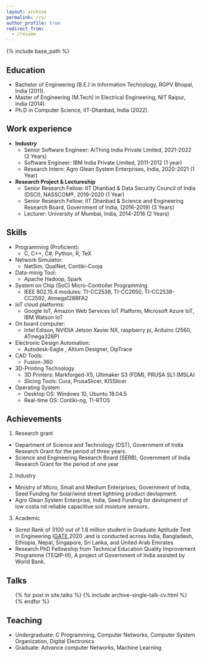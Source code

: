 ```yaml
---
layout: archive 
permalink: /cv/
author_profile: true
redirect_from:
  - /resume
---
```


{% include base_path %}

## Education
* Bachelor of Engineering (B.E.) in Information Technology, RGPV Bhopal, India (2011). 
* Master of Engineering (M.Tech) in Electrical Engineering, NIT Raipur, India (2014).
* Ph.D in Computer Science, IIT-Dhanbad, India (2022).

## Work experience
* **Industry**
  * Senior Software Engineer: AiThing India Private Limited, 2021-2022 (2 Years)
  * Software Engineer: IBM India Private Limited, 2011-2012 (1 year)
  * Research Intern: Agro Glean System Enterprises, India, 2020-2021 (1 Year)
* **Research Project & Lectureship**
  * Senior Research Fellow: IIT Dhanbad & Data Security Council of India (DSCI), NASSCOM®, 2019-2020 (1 Year)
  * Senior Research Fellow: IIT Dhanbad & Science and Engineering Research Board, Government of India, (2016-2019) (3 Years)
  * Lecturer: University of Mumbai, India, 2014-2016 (2 Years)
   
  
## Skills
* Programming (Proficient):
  * C, C++, C#, Python, R, TeX
* Network Simulator:
  * NetSim, QualNet, Contiki-Cooja
* Data-minig Tool:
  * Apache Hadoop, Spark
* System on Chip (SoC) Micro-Controller Programming
  * IEEE 802.15.4 modules: TI-CC2538, TI-CC2650, TI-CC2538-CC2592, Atmega128RFA2
* IoT cloud platforms:
  * Google IoT, Amazon Web Services IoT Platform, Microsoft Azure IoT, IBM Watson IoT
* On board computer: 
  * Intel Edison, NVIDIA Jetson Xavier NX, raspberry pi, Arduino (2560, ATmega328P) 
* Electronic Design Automation:
    * Autodesk-Eagle , Altium Designer, DipTrace 
* CAD Tools:
    * Fusion-360
* 3D-Printing Technology
  * 3D Printers: Markforged-X5, Ultimaker S3 (FDM), PRUSA SL1 (MSLA)
  * Slicing Tools: Cura, PrusaSlicer, KISSlicer
* Operating System 
  * Desktop OS: Windows 10, Ubuntu 18.04.5
  * Real-time OS: Contiki-ng, TI-RTOS

## Achievements
1. Research grant
* Department of Science and Technology (DST), Government of India Research Grant for the period of three years.
* Science and Engineering Research Board (SERB), Government of India Research Grant for the period of one year

2. Industry
* Ministry of Micro, Small and Medium Enterprises, Government of India, Seed Funding for Solar/wind street lightning product devlopment.
* Agro Glean System Enterprise, India, Seed Funding for devlopment of low costa nd reliable capacitive soil moisture sensors.

3. Academic
* Sored Rank of 3100 out of 1.8 million student in Graduate Aptitude Test in Engineering ([GATE](https://en.wikipedia.org/wiki/Graduate_Aptitude_Test_in_Engineering),2020 ,and is conducted across India, Bangladesh, Ethiopia, Nepal, Singapore, Sri Lanka, and United Arab Emirates.
* Research PhD Fellowship from Technical Education Quality Improvement Programme (TEQIP-III), A project of Government of India assisted by World Bank.

## Talks
  <ul>{% for post in site.talks %}
    {% include archive-single-talk-cv.html %}
  {% endfor %}</ul>
  
## Teaching
  * Undergraduate: C Programming, Computer Networks, Computer System Organization, Digital Electronics
  * Graduate: Advance computer Networks, Machine Learning
  


